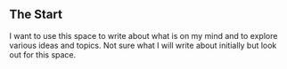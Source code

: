 ## The Start

I want to use this space to write about what is on my mind and to explore various ideas and topics. Not sure what I will write about initially but look out for this space.
